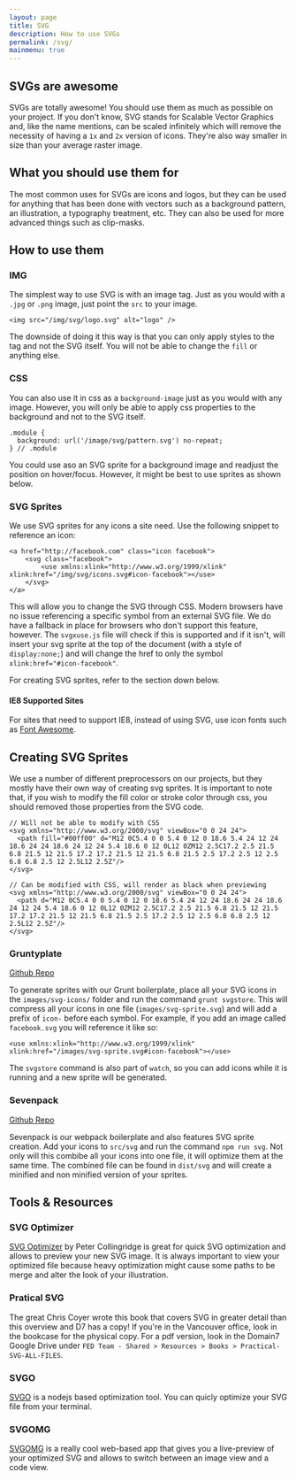 ```yaml
---
layout: page
title: SVG
description: How to use SVGs
permalink: /svg/
mainmenu: true
---
```


## SVGs are awesome

SVGs are totally awesome! You should use them as much as possible on your project. If you don't know, SVG stands for Scalable Vector Graphics and, like the name mentions, can be scaled infinitely which will remove the necessity of having a `1x` and `2x` version of icons. They're also way smaller in size than your average raster image. 

## What you should use them for

The most common uses for SVGs are icons and logos, but they can be used for anything that has been done with vectors such as a background pattern, an illustration, a typography treatment, etc. They can also be used for more advanced things such as clip-masks.

## How to use them

### IMG

The simplest way to use SVG is with an image tag. Just as you would with a `.jpg` or `.png` image, just point the `src` to your image.

    <img src="/img/svg/logo.svg" alt="logo" />

The downside of doing it this way is that you can only apply styles to the tag and not the SVG itself. You will not be able to change the `fill` or anything else. 

### CSS

You can also use it in css as a `background-image` just as you would with any image. However, you will only be able to apply css properties to the background and not to the SVG itself.

    .module {
      background: url('/image/svg/pattern.svg') no-repeat;
    } // .module

You could use aso an SVG sprite for a background image and readjust the position on hover/focus. However, it might be best to use sprites as shown below. 

### SVG Sprites

We use SVG sprites for any icons a site need. Use the following snippet to reference an icon:

    <a href="http://facebook.com" class="icon facebook">
        <svg class="facebook">
            <use xmlns:xlink="http://www.w3.org/1999/xlink" xlink:href="/img/svg/icons.svg#icon-facebook"></use>
        </svg>
    </a>

This will allow you to change the SVG through CSS. Modern browsers have no issue referencing a specific symbol from an external SVG file. We do have a fallback in place for browsers who don't support this feature, however. The `svgxuse.js` file will check if this is supported and if it isn't, will insert your svg sprite at the top of the document (with a style of `display:none;`) and will change the href to only the symbol `xlink:href="#icon-facebook"`.

For creating SVG sprites, refer to the section down below.

#### IE8 Supported Sites

For sites that need to support IE8, instead of using SVG, use icon fonts such as [Font Awesome](https://fortawesome.github.io/Font-Awesome/).

## Creating SVG Sprites

We use a number of different preprocessors on our projects, but they mostly have their own way of creating svg sprites. It is important to note that, if you wish to modify the fill color or stroke color through css, you should removed those properties from the SVG code.

    // Will not be able to modify with CSS
    <svg xmlns="http://www.w3.org/2000/svg" viewBox="0 0 24 24">
      <path fill="#00ff00" d="M12 0C5.4 0 0 5.4 0 12 0 18.6 5.4 24 12 24 18.6 24 24 18.6 24 12 24 5.4 18.6 0 12 0L12 0ZM12 2.5C17.2 2.5 21.5 6.8 21.5 12 21.5 17.2 17.2 21.5 12 21.5 6.8 21.5 2.5 17.2 2.5 12 2.5 6.8 6.8 2.5 12 2.5L12 2.5Z"/>
    </svg>

    // Can be modified with CSS, will render as black when previewing
    <svg xmlns="http://www.w3.org/2000/svg" viewBox="0 0 24 24">
      <path d="M12 0C5.4 0 0 5.4 0 12 0 18.6 5.4 24 12 24 18.6 24 24 18.6 24 12 24 5.4 18.6 0 12 0L12 0ZM12 2.5C17.2 2.5 21.5 6.8 21.5 12 21.5 17.2 17.2 21.5 12 21.5 6.8 21.5 2.5 17.2 2.5 12 2.5 6.8 6.8 2.5 12 2.5L12 2.5Z"/>
    </svg>

### Gruntyplate

[Github Repo](https://github.com/domain7/gruntyplate)

To generate sprites with our Grunt boilerplate, place all your SVG icons in the `images/svg-icons/` folder and run the command `grunt svgstore`. This will compress all your icons in one file (`images/svg-sprite.svg`) and will add a prefix of `icon-` before each symbol. For example, if you add an image called `facebook.svg` you will reference it like so:

    <use xmlns:xlink="http://www.w3.org/1999/xlink" xlink:href="/images/svg-sprite.svg#icon-facebook"></use>

The `svgstore` command is also part of `watch`, so you can add icons while it is running and a new sprite will be generated.

### Sevenpack

[Github Repo](https://github.com/domain7/sevenpack)

Sevenpack is our webpack boilerplate and also features SVG sprite creation. Add your icons to `src/svg` and run the command `npm run svg`. Not only will this combibe all your icons into one file, it will optimize them at the same time. The combined file can be found in `dist/svg` and will create a minified and non minified version of your sprites.

## Tools & Resources

### SVG Optimizer

[SVG Optimizer](http://petercollingridge.appspot.com/svg-optimiser) by Peter Collingridge is great for quick SVG optimization and allows to preview your new SVG image. It is always important to view your optimized file because heavy optimization might cause some paths to be merge and alter the look of your illustration.

### Pratical SVG

The great Chris Coyer wrote this book that covers SVG in greater detail than this overview and D7 has a copy! If you're in the Vancouver office, look in the bookcase for the physical copy. For a pdf version, look in the Domain7 Google Drive under `FED Team - Shared > Resources > Books > Practical-SVG-ALL-FILES`.

### SVGO

[SVGO](https://github.com/svg/svgo) is a nodejs based optimization tool. You can quicly optimize your SVG file from your terminal.

### SVGOMG

[SVGOMG](https://jakearchibald.github.io/svgomg/) is a really cool web-based app that gives you a live-preview of your optimized SVG and allows to switch between an image view and a code view. 




